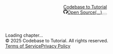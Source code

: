 <!DOCTYPE html><html lang="en"><head><meta charSet="utf-8"/><meta name="viewport" content="width=device-width, initial-scale=1"/><link rel="stylesheet" href="/_next/static/css/213d763d8833f79e.css" data-precedence="next"/><link rel="preload" as="script" fetchPriority="low" href="/_next/static/chunks/webpack-1201fd8a3c28b1cb.js"/><script src="/_next/static/chunks/4bd1b696-96342b1fb8bcb933.js" async=""></script><script src="/_next/static/chunks/1684-b2b16449d27696d4.js" async=""></script><script src="/_next/static/chunks/main-app-5518523dddf30468.js" async=""></script><script src="/_next/static/chunks/8e1d74a4-ecb8237a07ad8271.js" async=""></script><script src="/_next/static/chunks/0e5ce63c-e41159d3061d0daf.js" async=""></script><script src="/_next/static/chunks/9352-07a6cdd90a1ff8da.js" async=""></script><script src="/_next/static/chunks/2995-c85c936ac230edbc.js" async=""></script><script src="/_next/static/chunks/869-4e9ae5ff9db21a73.js" async=""></script><script src="/_next/static/chunks/app/layout-89b20c3020f1de72.js" async=""></script><script src="/_next/static/chunks/ee560e2c-58e411511cc8d6d0.js" async=""></script><script src="/_next/static/chunks/f8025e75-cc3c0be17415ffd8.js" async=""></script><script src="/_next/static/chunks/e0368f7a-1235c34447e61195.js" async=""></script><script src="/_next/static/chunks/1125-dbeeb79224fddef2.js" async=""></script><script src="/_next/static/chunks/867-45320c4aa474a9d5.js" async=""></script><script src="/_next/static/chunks/app/tutorial/%5BtutorialId%5D/%5BchapterName%5D/page-c32b5301582b9abc.js" async=""></script><link rel="preload" href="https://www.googletagmanager.com/gtag/js?id=G-E9Q2HBBZFZ" as="script"/><meta name="next-size-adjust" content=""/><title>Codebase to Tutorial</title><meta name="description" content="Generate easy to follow tutorials from GitHub codebases with AI"/><link rel="icon" href="/favicon.ico" type="image/x-icon" sizes="32x32"/><script>document.querySelectorAll('body link[rel="icon"], body link[rel="apple-touch-icon"]').forEach(el => document.head.appendChild(el))</script><script src="/_next/static/chunks/polyfills-42372ed130431b0a.js" noModule=""></script></head><body class="__variable_5cfdac __variable_9a8899 antialiased"><script>((e,t,r,n,o,a,i,l)=>{let u=document.documentElement,s=["light","dark"];function c(t){var r;(Array.isArray(e)?e:[e]).forEach(e=>{let r="class"===e,n=r&&a?o.map(e=>a[e]||e):o;r?(u.classList.remove(...n),u.classList.add(a&&a[t]?a[t]:t)):u.setAttribute(e,t)}),r=t,l&&s.includes(r)&&(u.style.colorScheme=r)}if(n)c(n);else try{let e=localStorage.getItem(t)||r,n=i&&"system"===e?window.matchMedia("(prefers-color-scheme: dark)").matches?"dark":"light":e;c(n)}catch(e){}})("class","theme","light",null,["light","dark"],null,true,true)</script><div class="relative flex min-h-screen flex-col bg-background"><header class="z-50 w-full border-b border-border/40 bg-background/95 backdrop-blur supports-[backdrop-filter]:bg-background/60 px-6"><div class="container flex h-14 max-w-screen-2xl items-center justify-between"><div class="flex flex-col items-start"><a class="flex items-center" href="/"><span class="font-semibold text-lg">Codebase to Tutorial</span></a></div><div class="flex items-center space-x-3"><a target="_blank" rel="noopener noreferrer" class="flex items-center gap-2 text-sm text-muted-foreground hover:text-foreground transition-colors" title="View The-Pocket/PocketFlow-Tutorial-Codebase-Knowledge on GitHub" href="https://github.com/The-Pocket/PocketFlow-Tutorial-Codebase-Knowledge"><svg stroke="currentColor" fill="currentColor" stroke-width="0" viewBox="0 0 496 512" class="h-4 w-4" height="1em" width="1em" xmlns="http://www.w3.org/2000/svg"><path d="M165.9 397.4c0 2-2.3 3.6-5.2 3.6-3.3.3-5.6-1.3-5.6-3.6 0-2 2.3-3.6 5.2-3.6 3-.3 5.6 1.3 5.6 3.6zm-31.1-4.5c-.7 2 1.3 4.3 4.3 4.9 2.6 1 5.6 0 6.2-2s-1.3-4.3-4.3-5.2c-2.6-.7-5.5.3-6.2 2.3zm44.2-1.7c-2.9.7-4.9 2.6-4.6 4.9.3 2 2.9 3.3 5.9 2.6 2.9-.7 4.9-2.6 4.6-4.6-.3-1.9-3-3.2-5.9-2.9zM244.8 8C106.1 8 0 113.3 0 252c0 110.9 69.8 205.8 169.5 239.2 12.8 2.3 17.3-5.6 17.3-12.1 0-6.2-.3-40.4-.3-61.4 0 0-70 15-84.7-29.8 0 0-11.4-29.1-27.8-36.6 0 0-22.9-15.7 1.6-15.4 0 0 24.9 2 38.6 25.8 21.9 38.6 58.6 27.5 72.9 20.9 2.3-16 8.8-27.1 16-33.7-55.9-6.2-112.3-14.3-112.3-110.5 0-27.5 7.6-41.3 23.6-58.9-2.6-6.5-11.1-33.3 2.6-67.9 20.9-6.5 69 27 69 27 20-5.6 41.5-8.5 62.8-8.5s42.8 2.9 62.8 8.5c0 0 48.1-33.6 69-27 13.7 34.7 5.2 61.4 2.6 67.9 16 17.7 25.8 31.5 25.8 58.9 0 96.5-58.9 104.2-114.8 110.5 9.2 7.9 17 22.9 17 46.4 0 33.7-.3 75.4-.3 83.6 0 6.5 4.6 14.4 17.3 12.1C428.2 457.8 496 362.9 496 252 496 113.3 383.5 8 244.8 8zM97.2 352.9c-1.3 1-1 3.3.7 5.2 1.6 1.6 3.9 2.3 5.2 1 1.3-1 1-3.3-.7-5.2-1.6-1.6-3.9-2.3-5.2-1zm-10.8-8.1c-.7 1.3.3 2.9 2.3 3.9 1.6 1 3.6.7 4.3-.7.7-1.3-.3-2.9-2.3-3.9-2-.6-3.6-.3-4.3.7zm32.4 35.6c-1.6 1.3-1 4.3 1.3 6.2 2.3 2.3 5.2 2.6 6.5 1 1.3-1.3.7-4.3-1.3-6.2-2.2-2.3-5.2-2.6-6.5-1zm-11.4-14.7c-1.6 1-1.6 3.6 0 5.9 1.6 2.3 4.3 3.3 5.6 2.3 1.6-1.3 1.6-3.9 0-6.2-1.4-2.3-4-3.3-5.6-2z"></path></svg><span class="hidden sm:inline">Open Source</span><span class="text-xs">(...)</span></a><button data-slot="button" class="inline-flex items-center justify-center gap-2 whitespace-nowrap rounded-md text-sm font-medium transition-all disabled:pointer-events-none disabled:opacity-50 [&amp;_svg]:pointer-events-none [&amp;_svg:not([class*=&#x27;size-&#x27;])]:size-4 shrink-0 [&amp;_svg]:shrink-0 outline-none focus-visible:border-ring focus-visible:ring-ring/50 focus-visible:ring-[3px] aria-invalid:ring-destructive/20 dark:aria-invalid:ring-destructive/40 aria-invalid:border-destructive border bg-background shadow-xs hover:bg-accent hover:text-accent-foreground dark:bg-input/30 dark:border-input dark:hover:bg-input/50 size-9 h-9 w-9" disabled=""></button></div></div></header><main class="flex-1"><div class="container mx-auto p-4 text-center">Loading chapter...</div><!--$--><!--/$--><!--$--><!--/$--></main><footer class="border-t border-border/40 bg-background/95 backdrop-blur supports-[backdrop-filter]:bg-background/60"><div class="container mx-auto px-6 py-8"><div class="flex flex-col md:flex-row justify-between items-center space-y-4 md:space-y-0"><div class="text-sm text-muted-foreground">© <!-- -->2025<!-- --> Codebase to Tutorial. All rights reserved.</div><div class="flex items-center space-x-6"><a class="text-sm text-muted-foreground hover:text-foreground transition-colors" href="/terms">Terms of Service</a><a class="text-sm text-muted-foreground hover:text-foreground transition-colors" href="/privacy">Privacy Policy</a></div></div></div></footer></div><script src="/_next/static/chunks/webpack-1201fd8a3c28b1cb.js" async=""></script><script>(self.__next_f=self.__next_f||[]).push([0])</script><script>self.__next_f.push([1,"1:\"$Sreact.fragment\"\n2:I[99304,[\"6711\",\"static/chunks/8e1d74a4-ecb8237a07ad8271.js\",\"5105\",\"static/chunks/0e5ce63c-e41159d3061d0daf.js\",\"9352\",\"static/chunks/9352-07a6cdd90a1ff8da.js\",\"2995\",\"static/chunks/2995-c85c936ac230edbc.js\",\"869\",\"static/chunks/869-4e9ae5ff9db21a73.js\",\"7177\",\"static/chunks/app/layout-89b20c3020f1de72.js\"],\"ThemeProvider\"]\n3:I[56695,[\"6711\",\"static/chunks/8e1d74a4-ecb8237a07ad8271.js\",\"5105\",\"static/chunks/0e5ce63c-e41159d3061d0daf.js\",\"9352\",\"static/chunks/9352-07a6cdd90a1ff8da.js\",\"2995\",\"static/chunks/2995-c85c936ac230edbc.js\",\"869\",\"static/chunks/869-4e9ae5ff9db21a73.js\",\"7177\",\"static/chunks/app/layout-89b20c3020f1de72.js\"],\"Header\"]\n4:I[87555,[],\"\"]\n5:I[31295,[],\"\"]\n6:I[6874,[\"6711\",\"static/chunks/8e1d74a4-ecb8237a07ad8271.js\",\"5105\",\"static/chunks/0e5ce63c-e41159d3061d0daf.js\",\"9352\",\"static/chunks/9352-07a6cdd90a1ff8da.js\",\"2995\",\"static/chunks/2995-c85c936ac230edbc.js\",\"869\",\"static/chunks/869-4e9ae5ff9db21a73.js\",\"7177\",\"static/chunks/app/layout-89b20c3020f1de72.js\"],\"\"]\n7:I[69243,[\"6711\",\"static/chunks/8e1d74a4-ecb8237a07ad8271.js\",\"5105\",\"static/chunks/0e5ce63c-e41159d3061d0daf.js\",\"9352\",\"static/chunks/9352-07a6cdd90a1ff8da.js\",\"2995\",\"static/chunks/2995-c85c936ac230edbc.js\",\"869\",\"static/chunks/869-4e9ae5ff9db21a73.js\",\"7177\",\"static/chunks/app/layout-89b20c3020f1de72.js\"],\"\"]\n8:I[90894,[],\"ClientPageRoot\"]\n9:I[69535,[\"6711\",\"static/chunks/8e1d74a4-ecb8237a07ad8271.js\",\"844\",\"static/chunks/ee560e2c-58e411511cc8d6d0.js\",\"5897\",\"static/chunks/f8025e75-cc3c0be17415ffd8.js\",\"5661\",\"static/chunks/e0368f7a-1235c34447e61195.js\",\"2995\",\"static/chunks/2995-c85c936ac230edbc.js\",\"1125\",\"static/chunks/1125-dbeeb79224fddef2.js\",\"867\",\"static/chunks/867-45320c4aa474a9d5.js\",\"6204\",\"static/chunks/app/tutorial/%5BtutorialId%5D/%5BchapterName%5D/page-c32b5301582b9abc.js\"],\"default\"]\na:I[59665,[],\"MetadataBoundary\"]\nc:I[59665,[],\"OutletBoundary\"]\nf:I[74911,[],\"AsyncMetadataOutlet\"]\n11:I[59665,[],\"ViewportBoundary\"]\n13:I[26614,[],\"\"]\n14:\"$Sreact.suspense\"\n15:I[74911,[],\"AsyncMetadata\"]\n:HL[\"/_"])</script><script>self.__next_f.push([1,"next/static/media/569ce4b8f30dc480-s.p.woff2\",\"font\",{\"crossOrigin\":\"\",\"type\":\"font/woff2\"}]\n:HL[\"/_next/static/media/93f479601ee12b01-s.p.woff2\",\"font\",{\"crossOrigin\":\"\",\"type\":\"font/woff2\"}]\n:HL[\"/_next/static/css/213d763d8833f79e.css\",\"style\"]\n"])</script><script>self.__next_f.push([1,"0:{\"P\":null,\"b\":\"lQu18Dp0r5Btz8xOWpcsK\",\"p\":\"\",\"c\":[\"\",\"tutorial\",\"21b63684-b6f1-4d9a-a021-afdf505ec370\",\"10_settings_persistence_.md\"],\"i\":false,\"f\":[[[\"\",{\"children\":[\"tutorial\",{\"children\":[[\"tutorialId\",\"21b63684-b6f1-4d9a-a021-afdf505ec370\",\"d\"],{\"children\":[[\"chapterName\",\"10_settings_persistence_.md\",\"d\"],{\"children\":[\"__PAGE__\",{}]}]}]}]},\"$undefined\",\"$undefined\",true],[\"\",[\"$\",\"$1\",\"c\",{\"children\":[[[\"$\",\"link\",\"0\",{\"rel\":\"stylesheet\",\"href\":\"/_next/static/css/213d763d8833f79e.css\",\"precedence\":\"next\",\"crossOrigin\":\"$undefined\",\"nonce\":\"$undefined\"}]],[\"$\",\"html\",null,{\"lang\":\"en\",\"suppressHydrationWarning\":true,\"children\":[\"$\",\"body\",null,{\"className\":\"__variable_5cfdac __variable_9a8899 antialiased\",\"children\":[[\"$\",\"$L2\",null,{\"attribute\":\"class\",\"defaultTheme\":\"light\",\"disableTransitionOnChange\":true,\"children\":[\"$\",\"div\",null,{\"className\":\"relative flex min-h-screen flex-col bg-background\",\"children\":[[\"$\",\"$L3\",null,{}],[\"$\",\"main\",null,{\"className\":\"flex-1\",\"children\":[\"$\",\"$L4\",null,{\"parallelRouterKey\":\"children\",\"error\":\"$undefined\",\"errorStyles\":\"$undefined\",\"errorScripts\":\"$undefined\",\"template\":[\"$\",\"$L5\",null,{}],\"templateStyles\":\"$undefined\",\"templateScripts\":\"$undefined\",\"notFound\":[[[\"$\",\"title\",null,{\"children\":\"404: This page could not be found.\"}],[\"$\",\"div\",null,{\"style\":{\"fontFamily\":\"system-ui,\\\"Segoe UI\\\",Roboto,Helvetica,Arial,sans-serif,\\\"Apple Color Emoji\\\",\\\"Segoe UI Emoji\\\"\",\"height\":\"100vh\",\"textAlign\":\"center\",\"display\":\"flex\",\"flexDirection\":\"column\",\"alignItems\":\"center\",\"justifyContent\":\"center\"},\"children\":[\"$\",\"div\",null,{\"children\":[[\"$\",\"style\",null,{\"dangerouslySetInnerHTML\":{\"__html\":\"body{color:#000;background:#fff;margin:0}.next-error-h1{border-right:1px solid rgba(0,0,0,.3)}@media (prefers-color-scheme:dark){body{color:#fff;background:#000}.next-error-h1{border-right:1px solid rgba(255,255,255,.3)}}\"}}],[\"$\",\"h1\",null,{\"className\":\"next-error-h1\",\"style\":{\"display\":\"inline-block\",\"margin\":\"0 20px 0 0\",\"padding\":\"0 23px 0 0\",\"fontSize\":24,\"fontWeight\":500,\"verticalAlign\":\"top\",\"lineHeight\":\"49px\"},\"children\":404}],[\"$\",\"div\",null,{\"style\":{\"display\":\"inline-block\"},\"children\":[\"$\",\"h2\",null,{\"style\":{\"fontSize\":14,\"fontWeight\":400,\"lineHeight\":\"49px\",\"margin\":0},\"children\":\"This page could not be found.\"}]}]]}]}]],[]],\"forbidden\":\"$undefined\",\"unauthorized\":\"$undefined\"}]}],[\"$\",\"footer\",null,{\"className\":\"border-t border-border/40 bg-background/95 backdrop-blur supports-[backdrop-filter]:bg-background/60\",\"children\":[\"$\",\"div\",null,{\"className\":\"container mx-auto px-6 py-8\",\"children\":[\"$\",\"div\",null,{\"className\":\"flex flex-col md:flex-row justify-between items-center space-y-4 md:space-y-0\",\"children\":[[\"$\",\"div\",null,{\"className\":\"text-sm text-muted-foreground\",\"children\":[\"© \",2025,\" Codebase to Tutorial. All rights reserved.\"]}],[\"$\",\"div\",null,{\"className\":\"flex items-center space-x-6\",\"children\":[[\"$\",\"$L6\",null,{\"href\":\"/terms\",\"className\":\"text-sm text-muted-foreground hover:text-foreground transition-colors\",\"children\":\"Terms of Service\"}],[\"$\",\"$L6\",null,{\"href\":\"/privacy\",\"className\":\"text-sm text-muted-foreground hover:text-foreground transition-colors\",\"children\":\"Privacy Policy\"}]]}]]}]}]}]]}]}],[\"$\",\"$L7\",null,{\"async\":true,\"src\":\"https://www.googletagmanager.com/gtag/js?id=G-E9Q2HBBZFZ\"}],[\"$\",\"$L7\",null,{\"id\":\"google-analytics\",\"children\":\"\\n            window.dataLayer = window.dataLayer || [];\\n            function gtag(){dataLayer.push(arguments);}\\n            gtag('js', new Date());\\n            gtag('config', 'G-E9Q2HBBZFZ');\\n          \"}],[\"$\",\"$L7\",null,{\"id\":\"pocketflow-chatbot\",\"strategy\":\"afterInteractive\",\"children\":\"\\n            (function() {\\n                var script = document.createElement(\\\"script\\\");\\n                script.src = \\\"https://askthispage.com/embed/chatbot.js\\\";\\n                script.onload = function() {\\n                    initializeChatbot({\\n                        extra_urls: [],\\n                        prefixes: [\\\"https://code2tutorial.com\\\",\\\"https://github.com\\\"],\\n                        chatbotName: 'Got Questions?',\\n                        wsUrl: 'wss://askthispage.com/api/ws/chat',\\n                        instruction: '',\\n                        isOpen: false\\n                    });\\n                };\\n                document.head.appendChild(script);\\n            })();\\n          \"}]]}]}]]}],{\"children\":[\"tutorial\",[\"$\",\"$1\",\"c\",{\"children\":[null,[\"$\",\"$L4\",null,{\"parallelRouterKey\":\"children\",\"error\":\"$undefined\",\"errorStyles\":\"$undefined\",\"errorScripts\":\"$undefined\",\"template\":[\"$\",\"$L5\",null,{}],\"templateStyles\":\"$undefined\",\"templateScripts\":\"$undefined\",\"notFound\":\"$undefined\",\"forbidden\":\"$undefined\",\"unauthorized\":\"$undefined\"}]]}],{\"children\":[[\"tutorialId\",\"21b63684-b6f1-4d9a-a021-afdf505ec370\",\"d\"],[\"$\",\"$1\",\"c\",{\"children\":[null,[\"$\",\"$L4\",null,{\"parallelRouterKey\":\"children\",\"error\":\"$undefined\",\"errorStyles\":\"$undefined\",\"errorScripts\":\"$undefined\",\"template\":[\"$\",\"$L5\",null,{}],\"templateStyles\":\"$undefined\",\"templateScripts\":\"$undefined\",\"notFound\":\"$undefined\",\"forbidden\":\"$undefined\",\"unauthorized\":\"$undefined\"}]]}],{\"children\":[[\"chapterName\",\"10_settings_persistence_.md\",\"d\"],[\"$\",\"$1\",\"c\",{\"children\":[null,[\"$\",\"$L4\",null,{\"parallelRouterKey\":\"children\",\"error\":\"$undefined\",\"errorStyles\":\"$undefined\",\"errorScripts\":\"$undefined\",\"template\":[\"$\",\"$L5\",null,{}],\"templateStyles\":\"$undefined\",\"templateScripts\":\"$undefined\",\"notFound\":\"$undefined\",\"forbidden\":\"$undefined\",\"unauthorized\":\"$undefined\"}]]}],{\"children\":[\"__PAGE__\",[\"$\",\"$1\",\"c\",{\"children\":[[\"$\",\"$L8\",null,{\"Component\":\"$9\",\"searchParams\":{},\"params\":{\"tutorialId\":\"21b63684-b6f1-4d9a-a021-afdf505ec370\",\"chapterName\":\"10_settings_persistence_.md\"}}],[\"$\",\"$La\",null,{\"children\":\"$Lb\"}],null,[\"$\",\"$Lc\",null,{\"children\":[\"$Ld\",\"$Le\",[\"$\",\"$Lf\",null,{\"promise\":\"$@10\"}]]}]]}],{},null,false]},null,false]},null,false]},null,false]},null,false],[\"$\",\"$1\",\"h\",{\"children\":[null,[\"$\",\"$1\",\"KYUNWYI6JbMD-XZztD2xa\",{\"children\":[[\"$\",\"$L11\",null,{\"children\":\"$L12\"}],[\"$\",\"meta\",null,{\"name\":\"next-size-adjust\",\"content\":\"\"}]]}],null]}],false]],\"m\":\"$undefined\",\"G\":[\"$13\",\"$undefined\"],\"s\":false,\"S\":false}\n"])</script><script>self.__next_f.push([1,"b:[\"$\",\"$14\",null,{\"fallback\":null,\"children\":[\"$\",\"$L15\",null,{\"promise\":\"$@16\"}]}]\ne:null\n12:[[\"$\",\"meta\",\"0\",{\"charSet\":\"utf-8\"}],[\"$\",\"meta\",\"1\",{\"name\":\"viewport\",\"content\":\"width=device-width, initial-scale=1\"}]]\nd:null\n16:{\"metadata\":[[\"$\",\"title\",\"0\",{\"children\":\"Codebase to Tutorial\"}],[\"$\",\"meta\",\"1\",{\"name\":\"description\",\"content\":\"Generate easy to follow tutorials from GitHub codebases with AI\"}],[\"$\",\"link\",\"2\",{\"rel\":\"icon\",\"href\":\"/favicon.ico\",\"type\":\"image/x-icon\",\"sizes\":\"32x32\"}]],\"error\":null,\"digest\":\"$undefined\"}\n10:{\"metadata\":\"$16:metadata\",\"error\":null,\"digest\":\"$undefined\"}\n"])</script></body></html>
